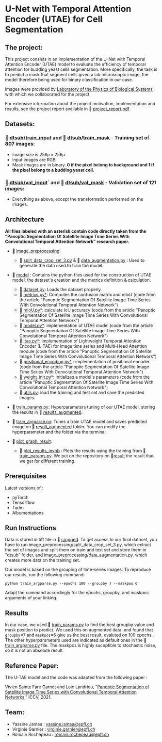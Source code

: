 # U-Net with Temporal Attention Encoder (UTAE) for Cell Segmentation

## The project:
This project consists in an implementation of the U-Net with Temporal Attention Encoder (UTAE) model to evaluate the efficiency of temporal attention for budding yeast cells segmentation. More specifically, the task is to predict a mask that segment cells given a lab microscopic image, the model therefore being used for binary classification in our case.

Images were provided by [Laboratory of the Physics of Biological Systems](https://www.epfl.ch/labs/lpbs/), with which we collaborated for the project.

For extensive information about the project motivation, implementation and results, see the project report available in 📖 [project_report.pdf](project_report.pdf)

## Datasets:

 ### 📂 [dtsub/train_input](dtsub/train_input/) and 📂 [dtsub/train_mask](dtsub/train_mask/) - Training set of 807 images:
 - Image size is 256p x 256p
 - Input images are RGB
 - Mask images are in binary. **0 if the pixel belong to background and 1 if the pixel belong to a budding yeast cell.**


 ### 📂 [dtsub/val_input](dtsub/val_input/)` and 📂 [dtsub/val_mask](dtsub/val_mask/) - Validation set of 121 images:
 - Everything as above, except the transformation performed on the images.


## Architecture
**All files labeled with an asterisk contain code directly taken from the "Panoptic Segmentation Of Satellite Image Time Series With Convolutional Temporal Attention Network" research paper.**

- 📂 [image_preprocessing](image_preprocessing/): 
    -  📄 [split_data_crop_set_3.py](image_preprocessing/split_data_crop_set_3.py) & 📄 [data_augmentation.py](image_preprocessing/data_augmentation.py) : Used to generate the data used to train the model.
- 📂 [model](model/) :  Contains the python files used for the construction of UTAE model, the dataset's creation and the metrics definition & calculation.
    - 📄 [dataset.py](model/dataset.py): Loads the dataset properly.
    - 📄 [metrics.py*](model/metrics.py): Computes the confusion matrix and mIoU (code from the article "Panoptic Segmentation Of Satellite Image Time Series With Convolutional Temporal Attention Network")
    - 📄 [mIoU.py*](model/miou.py): calculate IoU accuracy (code from the article "Panoptic Segmentation Of Satellite Image Time Series With Convolutional Temporal Attention Network")
    - 📄 [model.py*](model/model.py): implementation of UTAE model (code from the article "Panoptic Segmentation Of Satellite Image Time Series With Convolutional Temporal Attention Network")
    - 📄 [ltae.py*](model/ltae.py): implementation of Lightweight Temporal Attention Encoder (L-TAE) for image time series and Multi-Head Attention module (code from the article "Panoptic Segmentation Of Satellite Image Time Series With Convolutional Temporal Attention Network")
    - 📄 [positional_encoding.py*](model/positional_encoding.py) : implementation of positional encoder (code from the article "Panoptic Segmentation Of Satellite Image Time Series With Convolutional Temporal Attention Network")
    - 📄 [weight_init.py*](model/weight_init.py): Initializes a model's parameters (code from the article "Panoptic Segmentation Of Satellite Image Time Series With Convolutional Temporal Attention Network")
    - 📄 [utils.py](model/utils.py): load the training and test set and save the predicted images.

- 📄 [train_params.py](train_params.py): Hyperparameters tuning of our UTAE model, storing the results in 📂 [results_augmented](results_augmented/).

- 📄 [train_argparse.py](train_argparse.py): Tunes a train UTAE model and saves predicted image on 📂 [result_augmented](result_augmented/) folder. You can modify the hyperparameter and the folder via the terminal.

- 📂 [plot_graph_result](plot_graph_result/): 
    -  📄 [plot_results_ipynb](plot_graph_result/plot_results.ipynb) : Plots the results using the training from 📄 [train_params.py](train_params.py). We put on the repository on 📂[result](results) the result that we get for different training.


## Prerequisites
Latest versions of :
- pyTorch
- Tensorflow
- Tqdm
- Albumentations

## Run Instructions 

Data is stored in tiff file in 📂 [cropped](cropped/). To get access to our final dataset, you have to run image_preprocessing/split_data_crop_set_3.py, which extract the set of images and split them on train and test set and store them in "dtsub" folder, and image_preprocessing/data_augmentation.py, which creates more data on the training set.

Our model is based on the grouping of time-series images. To reproduce our results, run the following command: 

    python train_argparse.py --epochs 100 --groupby 7 --maskpos 6

Adapt the command accordingly for the epochs, groupby, and maskpos arguments of your linking.

## Results 

In our case, we used 📄 [train_params.py](train_params.py) to find the best groupby value and mask position to predict. We used this on augmented data, and found that `groupby`=7 and `maskpos`=6 give us the best result, evaluted on 100 epochs. The other hyperparameters used are indicated as default ones in the 📄 [train_argparse.py](train_argparse.py) file. The maskpos is highly suceptible to stochastic noise, so it is not an absolute result.

## Reference Paper:

The U-TAE model and the code was adapted from the following paper :

Vivien Sainte Fare Garnot and Loic Landrieu, "[Panoptic Segmentation of Satellite Image Time Series with Convolutional Temporal Attention Networks](https://arxiv.org/abs/2104.05495)," ICCV, 2021.


## Team:

  - Yassine Jamaa : yassine.jamaa@epfl.ch
  - Virginie Garnier : virginie.garnier@epfl.ch 
  - Romain Rochepeau : romain.rochepeau@epfl.ch